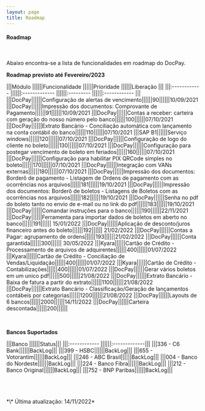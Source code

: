 ```yaml
---
layout: page
title: Roadmap
---
```


#### Roadmap

<br>

Abaixo encontra-se a lista de funcionalidades em roadmap do DocPay.

**Roadmap previsto até Fevereiro/2023**

|||Módulo             ||||||Funcionalidade                    ||||||Prioridade    ||||||Liberação     |||
|||:------------      ||||||:-------------                    ||||||:---------    ||||||:------------ |||
|||DocPay||||||Configuração de alertas de vencimento||||||90||||||10/09/2021
|||DocPay||||||Impressão dos documentos: Comprovante de Pagamento||||||91||||||10/09/2021
|||DocPay||||||Contas a receber: carteira com geração do nosso número pelo banco||||||100||||||07/10/2021
|||DocPay||||||Extrato Bancário - Conciliação automática com lançamento na conta contábil do banco||||||110||||||07/10/2021
|||SAP B1||||||Serviço windows||||||120||||||07/10/2021
|||DocPay||||||Configuração de logo do cliente no boleto||||||130||||||07/10/2021
|||DocPay||||||Configuração para postegar vencimento de boleto em feriados||||||160||||||07/10/2021
|||DocPay||||||Configuração para habilitar PIX QRCode simples no boleto||||||170||||||07/10/2021
|||DocPay||||||Integração com VANs externas||||||180||||||07/10/2021
|||DocPay||||||Impressão dos documentos: Borderô de pagamento - Listagem de Ordens de pagamento com as ocorrências nos arquivos||||||181||||||19/10/2021
|||DocPay||||||Impressão dos documentos: Borderô de boletos - Listagens de Boletos com as ocorrências nos arquivos||||||182||||||19/10/2021
|||DocPay||||||Senha no pdf do boleto tanto no envio de e-mail ou no link do pdf||||||183||||||19/10/2021
|||DocPay||||||Comandar instruções para o banco||||||190||||||22/11/2021
|||DocPay||||||Ferramenta para importar dados de boletos em aberto no banco||||||191|||||| 15/01/2022
|||DocPay||||||Aplicação de desconto/juros financeiro antes do boleto||||||192|||||| 21/02/2022
|||DocPay||||||Contas a Pagar: agrupamento de ordens||||||193||||||21/02/2022
|||DocPay||||||Conta garantida||||||300|||||| 30/05/2022
|||Kyara||||||Cartão de Crédito - Processamento de arquivos de adquirentes||||||400||||||01/07/2022
|||Kyara||||||Cartão de Crédito - Conciliação de Vendas/Liquidação||||||400||||||01/07/2022
|||Kyara||||||Cartão de Crédito - Contabilizações||||||400||||||01/07/2022
|||DocPay||||||Gerar vários boletos em um unico pdf||||||500||||||21/08/2022
|||DocPay||||||Extrato Bancário - Baixa de fatura a partir do extrato||||||1100||||||21/08/2022
|||DocPay||||||Extrato Bancário - Classificação/Geração de lançamentos contábeis por categorias||||||1200||||||21/08/2022
|||DocPay||||||Layouts de 6 bancos||||||2000||||||14/11/2022
|||DocPay||||||Carteira descontada||||||200||||||

<br>

**Bancos Suportados**

|||Banco             ||||||Status|||
|||:------------      ||||||:-------------|||
|||336 - C6 Bank||||||BackLog|||
|||399 - HSBC||||||BackLog|||
|||655 - Votorantim||||||BackLog|||
|||246 - ABC Brasil||||||BackLog|||
|||004 - Banco do Nordeste||||||BackLog|||
|||224 - Banco Fibra||||||BackLog|||
|||212 - Banco Original||||||BackLog|||
|||752 - BNP Paribas||||||BackLog|||

<br>
<br>
<br>
*\* Última atualização: 14/11/2022*
